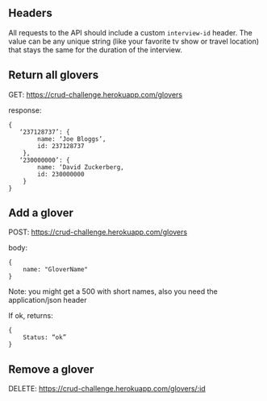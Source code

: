 ## Headers

All requests to the API should include a custom `interview-id` header. The value can be any unique string (like your favorite tv show or travel location) that stays the same for the duration of the interview.

## Return all glovers

GET: https://crud-challenge.herokuapp.com/glovers

response: 

```
{
   ‘237128737’: {
        name: ‘Joe Bloggs’,
        id: 237128737
    },
   ‘230000000’: {
        name: ‘David Zuckerberg,
        id: 230000000
    }
}
```

## Add a glover

POST: https://crud-challenge.herokuapp.com/glovers

body:

```
{
    name: "GloverName"
}
```

Note: you might get a 500 with short names, also you need the application/json header

If ok, returns:

```
{
    Status: “ok”
}
```

## Remove a glover

DELETE: https://crud-challenge.herokuapp.com/glovers/:id 
